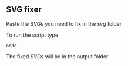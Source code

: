 ## SVG fixer

Paste the SVGs you need to fix in the svg folder

To run the script type

```node .``` 

The fixed SVGs will be in the output folder
